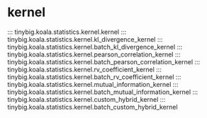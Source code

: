 # kernel

::: tinybig.koala.statistics.kernel.kernel
::: tinybig.koala.statistics.kernel.kl_divergence_kernel
::: tinybig.koala.statistics.kernel.batch_kl_divergence_kernel
::: tinybig.koala.statistics.kernel.pearson_correlation_kernel
::: tinybig.koala.statistics.kernel.batch_pearson_correlation_kernel
::: tinybig.koala.statistics.kernel.rv_coefficient_kernel
::: tinybig.koala.statistics.kernel.batch_rv_coefficient_kernel
::: tinybig.koala.statistics.kernel.mutual_information_kernel
::: tinybig.koala.statistics.kernel.batch_mutual_information_kernel
::: tinybig.koala.statistics.kernel.custom_hybrid_kernel
::: tinybig.koala.statistics.kernel.batch_custom_hybrid_kernel

